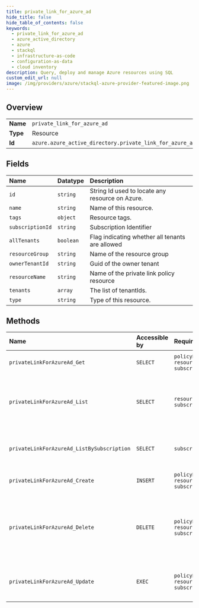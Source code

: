 ```yaml
---
title: private_link_for_azure_ad
hide_title: false
hide_table_of_contents: false
keywords:
  - private_link_for_azure_ad
  - azure_active_directory
  - azure    
  - stackql
  - infrastructure-as-code
  - configuration-as-data
  - cloud inventory
description: Query, deploy and manage Azure resources using SQL
custom_edit_url: null
image: /img/providers/azure/stackql-azure-provider-featured-image.png
---
```

  
    

## Overview
<table><tbody>
<tr><td><b>Name</b></td><td><code>private_link_for_azure_ad</code></td></tr>
<tr><td><b>Type</b></td><td>Resource</td></tr>
<tr><td><b>Id</b></td><td><code>azure.azure_active_directory.private_link_for_azure_ad</code></td></tr>
</tbody></table>

## Fields
| Name | Datatype | Description |
|:-----|:---------|:------------|
| `id` | `string` | String Id used to locate any resource on Azure. |
| `name` | `string` | Name of this resource. |
| `tags` | `object` | Resource tags. |
| `subscriptionId` | `string` | Subscription Identifier |
| `allTenants` | `boolean` | Flag indicating whether all tenants are allowed |
| `resourceGroup` | `string` | Name of the resource group |
| `ownerTenantId` | `string` | Guid of the owner tenant |
| `resourceName` | `string` | Name of the private link policy resource |
| `tenants` | `array` | The list of tenantIds. |
| `type` | `string` | Type of this resource. |
## Methods
| Name | Accessible by | Required Params | Description |
|:-----|:--------------|:----------------|:------------|
| `privateLinkForAzureAd_Get` | `SELECT` | `policyName, resourceGroupName, subscriptionId` | Gets a private link policy with a given name. |
| `privateLinkForAzureAd_List` | `SELECT` | `resourceGroupName, subscriptionId` | Operation to return the list of Private Link Policies For AzureAD scoped to the resourceGroup. |
| `privateLinkForAzureAd_ListBySubscription` | `SELECT` | `subscriptionId` | Lists all  Private Link Policies For AzureAD in the given subscription. |
| `privateLinkForAzureAd_Create` | `INSERT` | `policyName, resourceGroupName, subscriptionId` | Creates a private link policy. |
| `privateLinkForAzureAd_Delete` | `DELETE` | `policyName, resourceGroupName, subscriptionId` | Deletes a private link policy. When operation completes, status code 200 returned without content. |
| `privateLinkForAzureAd_Update` | `EXEC` | `policyName, resourceGroupName, subscriptionId` | Updates private link policy tags with specified values. |
